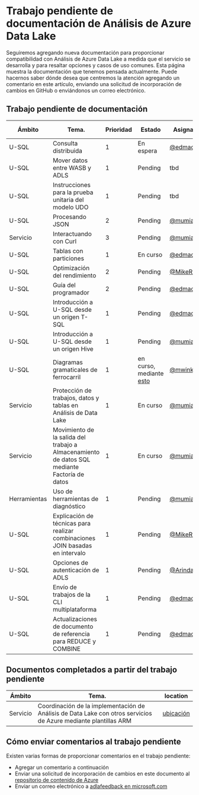 <properties
   pageTitle="Trabajo pendiente de documentación de Análisis de Azure Data Lake | Microsoft Azure"
   description="Análisis de Data Lake es un servicio de cálculo de macrodatos de Azure que le permite usar datos para impulsar el negocio con los conocimientos adquiridos de los datos en la nube, independientemente de dónde se encuentren y de su tamaño. Análisis de Data Lake lo permite de la forma más sencilla, escalable y económica posible. Esta página es el trabajo pendiente para nuestros esfuerzos de documentación"
   documentationCenter="na"
   services="data-lake-analytics"
   authors="pablissima"
   manager="pablissima"
   editor="cgronlun"/>

<tags
   ms.service="data-lake-analytics"
   ms.devlang="na"
   ms.topic="article"
   ms.tgt_pltfrm="na"
   ms.workload="big-data"
   ms.date="02/10/2016"
   ms.author="mwinkle"/>

# Trabajo pendiente de documentación de Análisis de Azure Data Lake

Seguiremos agregando nueva documentación para proporcionar compatibilidad con Análisis de Azure Data Lake a medida que el servicio se desarrolla y para resaltar opciones y casos de uso comunes. Esta página muestra la documentación que tenemos pensada actualmente. Puede hacernos saber dónde desea que centremos la atención agregando un comentario en este artículo, enviando una solicitud de incorporación de cambios en GitHub o enviándonos un correo electrónico.

## Trabajo pendiente de documentación

Ámbito |Tema. | Prioridad | Estado | Asignado a | Solicitado por 
------------- | ------------- | -------------- | -------------- | --------------- | --------------
U-SQL | Consulta distribuida | 1 | En espera | [@edmacauley](https://github.com/edmacauley) |
U-SQL | Mover datos entre WASB y ADLS | 1 | Pending | tbd | Ye Xing (ml)
U-SQL | Instrucciones para la prueba unitaria del modelo UDO | 1 | Pending | tbd | [@ddobric](https://github.com/ddobric) 
U-SQL | Procesando JSON | 2 | Pending | [@mumian](https://github.com/mumian) | [@mwinkle](https://github.com/mwinkle)
Servicio | Interactuando con Curl | 3 |Pending |[@mumian](https://github.com/mumian)
U-SQL | Tablas con particiones |1 | En curso | [@edmacauley](https://github.com/edmacauley) | 
U-SQL | Optimización del rendimiento | 2 | Pending | [@MikeRys](https://github.com/mikerys) | 
U-SQL | Guía del programador | 2 | Pending | [@edmacauley](https://github.com/edmacauley) | 
U-SQL | Introducción a U-SQL desde un origen T-SQL | 1 | Pending | [@edmacauley](https://github.com/edmacauley) | [@MikeRys](https://github.com/mikerys)
U-SQL | Introducción a U-SQL desde un origen Hive | 1 | Pending | [@mumian](https://github.com/mumian)| [@MikeRys](https://github.com/mikerys)
U-SQL | Diagramas gramaticales de ferrocarril | 1 | en curso, mediante [esto](http://bottlecaps.de/rr/ui) | [@mwinkle](https://github.com/mwinkle) | [@mwinkle](https://github.com/mwinkle)
Servicio | Protección de trabajos, datos y tablas en Análisis de Data Lake |1| En curso | [@mumian](https://github.com/mumian) | [@MikeRys](https://github.com/mikerys)
Servicio | Movimiento de la salida del trabajo a Almacenamiento de datos SQL mediante Factoría de datos |1 | En curso | [@mumian](https://github.com/mumian) | 
Herramientas | Uso de herramientas de diagnóstico | 1 | Pending | [@mumian](https://github.com/mumian) | 
U-SQL | Explicación de técnicas para realizar combinaciones JOIN basadas en intervalo | 1 | Pending | [@MikeRys](https://github.com/mikerys) |[@saveenr](https://github.com/saveenr) 
U-SQL | Opciones de autenticación de ADLS | 1 | Pending | [@ArindamC](https://github.com/mikerys) |[@saveenr](https://github.com/saveenr) 
U-SQL | Envío de trabajos de la CLI multiplataforma | 1 | Pending | [@edmacauley](https://github.com/edmacauley) |[@mwinkle](https://github.com/mwinkle) 
U-SQL | Actualizaciones de documento de referencia para REDUCE y COMBINE | 1 | Pending | [@edmacauley](https://github.com/edmacauley) |[@mwinkle](https://github.com/mwinkle)



## Documentos completados a partir del trabajo pendiente

Ámbito |Tema. | location
------------- | ------------- | -------------- 
Servicio | Coordinación de la implementación de Análisis de Data Lake con otros servicios de Azure mediante plantillas ARM | [ubicación](data-lake-analytics-manage-use-powershell.md)

## Cómo enviar comentarios al trabajo pendiente
Existen varias formas de proporcionar comentarios en el trabajo pendiente:

* Agregar un comentario a continuación
* Enviar una solicitud de incorporación de cambios en este documento al [repositorio de contenido de Azure](https://github.com/Azure/azure-content/blob/master/articles/data-lake-analytics/data-lake-analytics-documentation-backlog.md)
* Enviar un correo electrónico a [adlafeedback en microsoft.com](mailto:adlafeedback@microsoft.com?subject=DocBacklog)

<!---HONumber=AcomDC_0309_2016-->